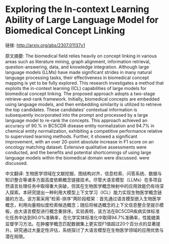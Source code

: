 # Exploring the In-context Learning Ability of Large Language Model for Biomedical Concept Linking

链接: http://arxiv.org/abs/2307.01137v1

原文摘要:
The biomedical field relies heavily on concept linking in various areas such
as literature mining, graph alignment, information retrieval,
question-answering, data, and knowledge integration. Although large language
models (LLMs) have made significant strides in many natural language processing
tasks, their effectiveness in biomedical concept mapping is yet to be fully
explored. This research investigates a method that exploits the in-context
learning (ICL) capabilities of large models for biomedical concept linking. The
proposed approach adopts a two-stage retrieve-and-rank framework. Initially,
biomedical concepts are embedded using language models, and then embedding
similarity is utilized to retrieve the top candidates. These candidates'
contextual information is subsequently incorporated into the prompt and
processed by a large language model to re-rank the concepts. This approach
achieved an accuracy of 90.% in BC5CDR disease entity normalization and 94.7%
in chemical entity normalization, exhibiting a competitive performance relative
to supervised learning methods. Further, it showed a significant improvement,
with an over 20-point absolute increase in F1 score on an oncology matching
dataset. Extensive qualitative assessments were conducted, and the benefits and
potential shortcomings of using large language models within the biomedical
domain were discussed. were discussed.

中文翻译:
生物医学领域在文献挖掘、图结构对齐、信息检索、问答系统、数据与知识整合等诸多方面高度依赖概念链接技术。尽管大语言模型（LLMs）在多项自然语言处理任务中取得重大突破，但其在生物医学概念映射中的应用效能仍有待深入探索。本研究提出一种利用大模型上下文学习（ICL）能力实现生物医学概念链接的方法。该方案采用"检索-排序"两阶段框架：首先通过语言模型嵌入生物医学概念，利用向量相似度检索候选概念；随后将候选概念的上下文信息整合至提示模板，由大语言模型进行概念重排序。实验表明，该方法在BC5CDR疾病实体标准化任务中达到90.0%准确率，在化学实体标准化中取得94.7%准确率，性能媲美监督学习方法。在肿瘤学概念匹配数据集上更实现F1值超过20个百分点的显著提升。研究通过大量定性评估，系统探讨了大语言模型在生物医学领域的应用优势与潜在局限。

